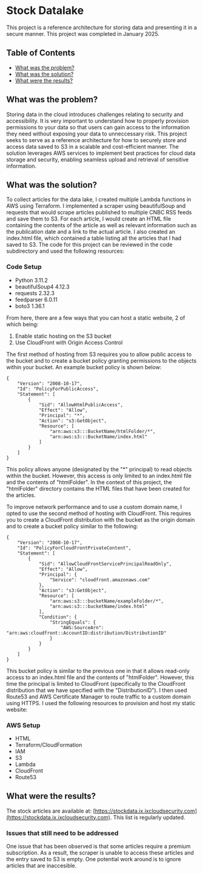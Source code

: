 # Stock Datalake
This project is a reference architecture for storing data and presenting it in a secure manner. This project was completed in January 2025.

## Table of Contents
* [What was the problem?](#what-was-the-problem?)
* [What was the solution?](#what-was-the-solution?)
* [What were the results?](#what-were-the-results?)

## What was the problem?
Storing data in the cloud introduces challenges relating to security and accessibility. It is very important to understand how to properly provision permissions to your data so that users can gain access to the information they need without exposing your data to unneccessary risk. This project seeks to serve as a reference architecture for how to securely store and access data saved to S3 in a scalable and cost-efficient manner. The solution leverages AWS services to implement best practices for cloud data storage and security, enabling seamless upload and retrieval of sensitive information.

## What was the solution?
To collect articles for the data lake, I created multiple Lambda functions in AWS using Terraform. I implemented a scraper using beautifulSoup and requests that would scrape articles published to multiple CNBC RSS feeds and save them to S3. For each article, I would create an HTML file containing the contents of the article as well as relevant information such as the publication date and a link to the actual article. I also created an index.html file, which contained a table listing all the articles that I had saved to S3. The code for this project can be reviewed in the code subdirectory and used the following resources:
 ### Code Setup
 * Python 3.11.2
  * beautifulSoup4 4.12.3
  * requests 2.32.3
  * feedparser 6.0.11
  * boto3 1.36.1

From here, there are a few ways that you can host a static website, 2 of which being:
 1. Enable static hosting on the S3 bucket
 2. Use CloudFront with Origin Access Control

The first method of hosting from S3 requires you to allow public access to the bucket and to create a bucket policy granting permissions to the objects within your bucket. An example bucket policy is shown below:
```
{
    "Version": "2008-10-17",
    "Id": "PolicyForPublicAccess",
    "Statement": [
        {
            "Sid": "AllowHtmlPublicAccess",
            "Effect": "Allow",
            "Principal": "*",
            "Action": "s3:GetObject",
            "Resource": [
                "arn:aws:s3:::BucketName/htmlFolder/*",
                "arn:aws:s3:::BucketName/index.html"
            ]
        }
    ]
}
```
This policy allows anyone (designated by the "*" principal) to read objects within the bucket. However, this access is only limited to an index.html file and the contents of "htmlFolder". In the context of this project, the "htmlFolder" directory contains the HTML files that have been created for the articles. 


To improve network performance and to use a custom domain name, I opted to use the second method of hosting with CloudFront. This requires you to create a CloudFront distribution with the bucket as the origin domain and to create a bucket policy similar to the following:
```
{
    "Version": "2008-10-17",
    "Id": "PolicyForCloudFrontPrivateContent",
    "Statement": [
        {
            "Sid": "AllowCloudFrontServicePrincipalReadOnly",
            "Effect": "Allow",
            "Principal": {
                "Service": "cloudfront.amazonaws.com"
            },
            "Action": "s3:GetObject",
            "Resource": [
                "arn:aws:s3:::bucketName/exampleFolder/*",
                "arn:aws:s3:::bucketName/index.html"
            ],
            "Condition": {
                "StringEquals": {
                    "AWS:SourceArn": "arn:aws:cloudfront::AccountID:distribution/DistributionID"
                }
            }
        }
    ]
}
```
This bucket policy is similar to the previous one in that it allows read-only access to an index.html file and the contents of "htmlFolder". However, this time the principal is limited to CloudFront (specifically to the CloudFront distribution that we have specified with the "DistributionID"). I then used Route53 and AWS Certificate Manager to route traffic to a custom domain using HTTPS. I used the following resources to provision and host my static website:
### AWS Setup
* HTML
* Terraform/CloudFormation
* IAM
* S3
* Lambda
* CloudFront
* Route53

## What were the results?
The stock articles are available at: [https://stockdata.ix.ixcloudsecurity.com](https://stockdata.ix.ixcloudsecurity.com). This list is regularly updated.
### Issues that still need to be addressed
One issue that has been observed is that some articles require a premium subscription. As a result, the scraper is unable to access these articles and the entry saved to S3 is empty. One potential work around is to ignore articles that are inaccesible.
